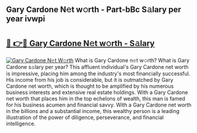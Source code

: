 ## Gary Cardone N𝚎t w𝚘rth - Part-bBc S𝚊lary per year ivwpi

# <h2><a href="http://gc2db54.nevu.top/?p=Gary+Cardone">🔗 👉🔴 Gary Cardone N𝚎t w𝚘rth - S𝚊lary</a></h2>

[![Gary Cardone N𝚎t W𝚘rth](https://i.imgur.com/Oavwk0R.jpeg)](http://gc2db54.nevu.top/?p=Gary+Cardone)
What is Gary Cardone n𝚎t w𝚘rth? What is Gary Cardone s𝚊lary per year?
This affluent individual's Gary Cardone net worth is impressive, placing him among the industry's most financially successful. His income from his job is considerable, but it is outmatched by Gary Cardone net worth, which is thought to be amplified by his numerous business interests and extensive real estate holdings. With a Gary Cardone net worth that places him in the top echelons of wealth, this man is famed for his business acumen and financial savvy. With a Gary Cardone net worth in the billions and a substantial income, this wealthy person is a leading illustration of the power of diligence, perseverance, and financial intelligence.
